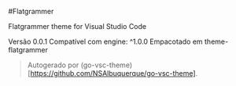 #Flatgrammer

Flatgrammer theme for Visual Studio Code

Versão 0.0.1
Compatível com engine: ^1.0.0
Empacotado em theme-flatgrammer

> Autogerado por (go-vsc-theme)[https://github.com/NSAlbuquerque/go-vsc-theme].